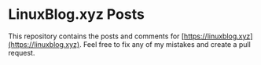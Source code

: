 # LinuxBlog.xyz Posts

This repository contains the posts and comments for [https://linuxblog.xyz](https://linuxblog.xyz). Feel free to fix any of my mistakes and create a pull request.